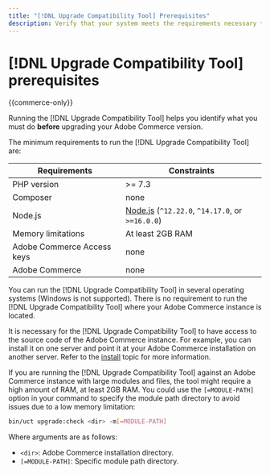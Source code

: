 ```yaml
---
title: "[!DNL Upgrade Compatibility Tool] Prerequisites"
description: Verify that your system meets the requirements necessary to run the [!DNL Upgrade Compatibility Tool] for your Adobe Commerce project. 
---
```


# [!DNL Upgrade Compatibility Tool] prerequisites

{{commerce-only}}

Running the [!DNL Upgrade Compatibility Tool] helps you identify what you must do **before** upgrading your Adobe Commerce version.

The minimum requirements to run the [!DNL Upgrade Compatibility Tool] are:

| **Requirements** | **Constraints** |
|----------------|-----------------|
| PHP version| >= 7.3 |
| Composer | none |
| Node.js | [Node.js](https://nodejs.org/) (`^12.22.0`, `^14.17.0`, or `>=16.0.0`) |
| Memory limitations | At least 2GB RAM |
| Adobe Commerce Access keys | none |
| Adobe Commerce | none |

You can run the [!DNL Upgrade Compatibility Tool] in several operating systems (Windows is not supported). There is no requirement to run the [!DNL Upgrade Compatibility Tool] where your Adobe Commerce instance is located.

It is necessary for the [!DNL Upgrade Compatibility Tool] to have access to the source code of the Adobe Commerce instance. For example, you can install it on one server and point it at your Adobe Commerce installation on another server. Refer to the [install](../upgrade-compatibility-tool/install.md) topic for more information.

If you are running the [!DNL Upgrade Compatibility Tool] against an Adobe Commerce instance with large modules and files, the tool might require a high amount of RAM, at least 2GB RAM. You could use the `[=MODULE-PATH]` option in your command to specify the module path directory to avoid issues due to a low memory limitation:

   ```bash
   bin/uct upgrade:check <dir> -m[=MODULE-PATH]
   ```

Where arguments are as follows:

- `<dir>`: Adobe Commerce installation directory.
- `[=MODULE-PATH]`: Specific module path directory.
